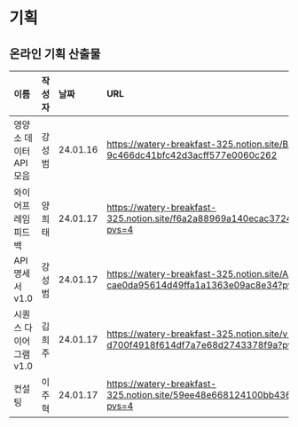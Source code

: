 # 기획

## 온라인 기획 산출물
|이름|작성자|날짜|URL|
|:---|:---|:---|:---|
|영양소 데이터 API 모음|강성범|24.01.16|https://watery-breakfast-325.notion.site/Back-End-9c466dc41bfc42d3acff577e0060c262|
|와이어프레임 피드백|양희태|24.01.17|https://watery-breakfast-325.notion.site/f6a2a88969a140ecac3724828e657363?pvs=4|
|API 명세서 v1.0|강성범|24.01.17|https://watery-breakfast-325.notion.site/API-v-1-0-cae0da95614d49ffa1a1363e09ac8e34?pvs=4|
|시퀀스 다이어그램 v1.0|김희주|24.01.17|https://watery-breakfast-325.notion.site/v-1-0-d700f4918f614df7a7e68d2743378f9a?pvs=4|
|컨설팅|이주혁|24.01.17|https://watery-breakfast-325.notion.site/59ee48e668124100bb43635f142ad11a?pvs=4|
